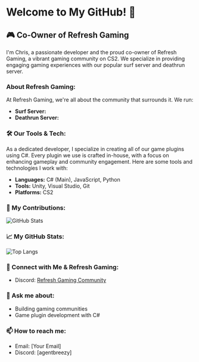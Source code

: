 # Welcome to My GitHub! 👋

## 🎮 Co-Owner of Refresh Gaming

I'm Chris, a passionate developer and the proud co-owner of Refresh Gaming, a vibrant gaming community on CS2. We specialize in providing engaging gaming experiences with our popular surf server and deathrun server.

### About Refresh Gaming:
At Refresh Gaming, we're all about the community that surrounds it. We run:
- **Surf Server:** 
- **Deathrun Server:** 

### 🛠️ Our Tools & Tech:
As a dedicated developer, I specialize in creating all of our game plugins using C#. Every plugin we use is crafted in-house, with a focus on enhancing gameplay and community engagement. Here are some tools and technologies I work with:
- **Languages:** C# (Main), JavaScript, Python
- **Tools:** Unity, Visual Studio, Git
- **Platforms:** CS2

### 🌟 My Contributions:
![GitHub Stats](https://github-readme-stats.vercel.app/api?username=Chrisfarris1997&show_icons=true&theme=radical)

### 📈 My GitHub Stats:
![Top Langs](https://github-readme-stats.vercel.app/api/top-langs/?username=Chrisfarris1997&layout=compact&theme=radical)

### 🤝 Connect with Me & Refresh Gaming:
- Discord: [Refresh Gaming Community](https://discord.gg/cXXdygr6xe)


### 💬 Ask me about:
- Building gaming communities
- Game plugin development with C#

### 📫 How to reach me:
- Email: [Your Email]
- Discord: [agentbreezy]


<!--START_SECTION:activity-->
<!--END_SECTION:activity-->

<!-- Add any other widgets or badges you find relevant -->


